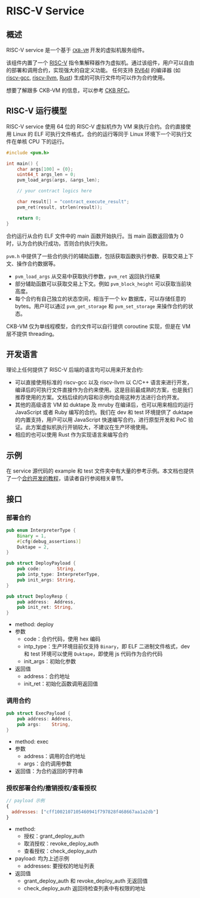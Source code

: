 # RISC-V Service

## 概述

RISC-V service 是一个基于 [`CKB-VM`](https://github.com/nervosnetwork/ckb-vm) 开发的虚拟机服务组件。

该组件内置了一个 [RISC-V](https://riscv.org/) 指令集解释器作为虚拟机。通过该组件，用户可以自由的部署和调用合约，实现强大的自定义功能。
任何支持 [RV64I]((https://riscv.org/specifications/)) 的编译器 (如 [riscv-gcc](https://github.com/riscv/riscv-gcc), [riscv-llvm](https://github.com/lowRISC/riscv-llvm), [Rust](https://github.com/rust-embedded/wg/issues/218)) 生成的可执行文件均可以作为合约使用。

想要了解跟多 CKB-VM 的信息，可以参考 [CKB RFC](https://github.com/nervosnetwork/rfcs/blob/master/rfcs/0003-ckb-vm/0003-ckb-vm.zh.md)。

## RISC-V 运行模型

RISC-V service 使用 64 位的 RISC-V 虚拟机作为 VM 来执行合约。合约直接使用 Linux 的 ELF 可执行文件格式，合约的运行等同于 Linux 环境下一个可执行文件在单核 CPU 下的运行。

```c
#include <pvm.h>

int main() {
    char args[100] = {0};
    uint64_t args_len = 0;
    pvm_load_args(args, &args_len);

    // your contract logics here

    char result[] = "contract_execute_result";
    pvm_ret(result, strlen(result));

	return 0;
}
```

合约运行从合约 ELF 文件中的 main 函数开始执行。当 main 函数返回值为 0 时，认为合约执行成功，否则合约执行失败。

`pvm.h` 中提供了一些合约执行的辅助函数，包括获取函数执行参数、获取交易上下文、操作合约数据等。
- `pvm_load_args` 从交易中获取执行参数，`pvm_ret` 返回执行结果
- 部分辅助函数可以获取交易上下文。例如 `pvm_block_height` 可以获取当前块高度。
- 每个合约有自己独立的状态空间，相当于一个 kv 数据库，可以存储任意的 bytes。用户可以通过 `pvm_get_storage` 和 `pvm_set_storage` 来操作合约的状态。

CKB-VM 仅为单线程模型，合约文件可以自行提供 coroutine 实现，但是在 VM 层不提供 threading。

## 开发语言

理论上任何提供了 RISC-V 后端的语言均可以用来开发合约:

- 可以直接使用标准的 riscv-gcc 以及 riscv-llvm 以 C/C++ 语言来进行开发，编译后的可执行文件直接作为合约来使用。这是目前最成熟的方案，也是我们推荐使用的方案。文档后续的内容和示例均会用这种方法进行合约开发。
- 其他的高级语言 VM 如 duktape 及 mruby 在编译后，也可以用来相应的运行 JavaScript 或者 Ruby 编写的合约。我们在 dev 和 test 环境提供了 duktape 的内置支持，用户可以用 JavaScript 快速编写合约，进行原型开发和 PoC 验证。此方案虚拟机执行开销较大，不建议在生产环境使用。
- 相应的也可以使用 Rust 作为实现语言来编写合约

## 示例

在 service 源代码的 example 和 test 文件夹中有大量的参考示例。本文档也提供了一个[合约开发的教程](./contract_demo)，请读者自行参阅相关章节。

## 接口

### 部署合约

```rust
pub enum InterpreterType {
    Binary = 1,
    #[cfg(debug_assertions)]
    Duktape = 2,
}

pub struct DeployPayload {
    pub code:      String,
    pub intp_type: InterpreterType,
    pub init_args: String,
}

pub struct DeployResp {
    pub address:  Address,
    pub init_ret: String,
}
```

- method: deploy
- 参数
  - code：合约代码，使用 hex 编码
  - intp_type：生产环境目前仅支持 `Binary`，即 ELF 二进制文件格式，dev 和 test 环境可以使用 `Duktape`，即使用 js 代码作为合约代码
  - init_args：初始化参数
- 返回值
  - address：合约地址
  - init_ret：初始化函数调用返回值

### 调用合约

```rust
pub struct ExecPayload {
    pub address: Address,
    pub args:    String,
}
```

- method: exec
- 参数
  - address：调用的合约地址
  - args：合约调用参数
- 返回值：为合约返回的字符串

### 授权部署合约/撤销授权/查看授权


```javascript
// payload 示例
{
  addresses: ["cff1002107105460941f797828f468667aa1a2db"]
}
```

- method:
  - 授权：grant_deploy_auth
  - 取消授权：revoke_deploy_auth
  - 查看授权：check_deploy_auth
- payload: 均为上述示例
  - addresses: 要授权的地址列表
- 返回值
  - grant_deploy_auth 和 revoke_deploy_auth 无返回值
  - check_deploy_auth 返回待检查列表中有权限的地址